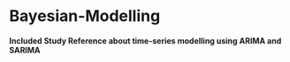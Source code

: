 # Bayesian-Modelling

#### Included Study Reference about time-series modelling using ARIMA and SARIMA
